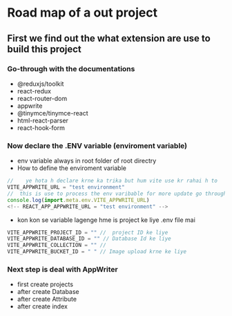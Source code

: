 # Road map of a out project 

## First we find out the what extension are use to build this project 

###  Go-through with the documentations 
- @reduxjs/toolkit
- react-redux
- react-router-dom
- appwrite
- @tinymce/tinymce-react
- html-react-parser
- react-hook-form

### Now declare the .ENV variable (enviroment variable)
- env variable always in root folder of root directry
- How to define the enviroment variable
 ``` javascript
//    ye hota h declare krne ka trika but hum vite use kr rahai h to 
 VITE_APPWRITE_URL = "test environment"
//  this is use to process the env varibable for more update go through documentaion
 console.log(import.meta.env.VITE_APPWRITE_URL)
 <!-- REACT_APP_APPWRITE_URL = "test environment" -->
 ```
 - kon kon se variable lagenge hme is project ke liye .env file mai
 ``` javascript
VITE_APPWRITE_PROJECT_ID = "" //  project ID ke liye
VITE_APPWRITE_DATABASE_ID = "" // Database Id ke liye
VITE_APPWRITE_COLLECTION = "" // 
VITE_APPWRITE_BUCKET_ID = " " // Image upload krne ke liye
 ```

 ### Next step is deal with AppWriter
 - first create projects
 - after create Database
 - after create Attribute 
 - after create index



 